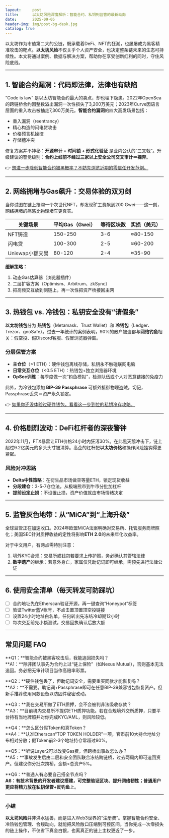 ```yaml
---
layout:     post
title:      以太坊风险深度解析：智能合约、私钥到监管的最新动向
date:       2025-09-05
header-img: img/post-bg-desk.jpg
catalog: true
---
```


以太坊作为市值第二大的公链，既承载着DeFi、NFT的狂潮，也屡屡成为黑客精准攻击的靶点。**以太坊风险**不仅关乎个人资产安全，也决定整条链未来的生态可持续性。本文将通过案例、数据与解决方案，帮助你在享受创新红利的同时，守住风险底线。

---

## 1. 智能合约漏洞：代码即法律，法律也有缺陷

“Code is law” 是以太坊智能合约最大的卖点，却也埋下隐患。2022年OpenSea的跨链桥合约因整数溢出漏洞一次性损失了3,200万美元；2023年Curve因语言层面的重入攻击被抽走7,300万美元。**智能合约漏洞**的四大高发场景包括：

- 重入漏洞（reentrancy）
- 精心构造的闪电贷攻击
- 价格预言机操控
- 存储槽冲突

修复方案并不神秘：**开源审计 + 时间锁 + 形式化验证** 是业内公认的“三叉戟”。升级建议的警觉级别：**合约上线前不经过三家以上安全公司交叉审计＝裸奔**。

👉 [想进一步降低智能合约被黑概率？不妨先浏览近期的零信任开发范例。](https://okxdog.com/)

---

## 2. 网络拥堵与Gas飙升：交易体验的双刃剑

当你试图在链上抢购一个次世代NFT，却发现矿工费飙到200 Gwei——这一刻，网络拥堵的痛感比物理堵车更真实。

| 关键场景 | 平均Gas（Gwei） | 等待区块数 | 实损（美元） |
| --- | --- | --- | --- |
| NFT铸造 | 150-250 | 3-6 | ≈80-150 |
| 闪电贷 | 100-300 | 2-5 | ≈60-200 |
| Uniswap小额交易 | 80-120 | 2-4 | ≈35-90 |

**缓解策略：**
1. 动态Gas估算器（浏览器插件）
2. 二层扩容方案（Optimism、Arbitrum、zkSync）
3. 把高频交互放到侧链上，再一次性把资产桥接回主网

---

## 3. 热钱包 vs. 冷钱包：私钥安全没有“请假条”

**以太坊钱包**分为 **热钱包**（Metamask、Trust Wallet）和 **冷钱包**（Ledger、Trezor、gnoSafe）。过去一年统计的案例表明，90%的散户被盗都与**网络钓鱼**相关：假空投、假Discord客服、假冒浏览器弹窗。

### 分层保管方案

- **主仓位**（>1 ETH）：硬件钱包离线存储，私钥永不触碰联网电脑
- **日常交互仓位**（<0.5 ETH）：热钱包+独立浏览器环境
- **OpSec训练**：每季度做一次“钓鱼模拟”，检测队伍或个人对恶意链接的免疫力

此外，为冷钱包添加 **BIP-39 Passphrase** 可额外抵御物理盗贼。切记，Passphrase丢失＝资产永久锁定。

👉 [如果你还没体验过硬件钱包，看看这一步到位的私钥冷存攻略。](https://okxdog.com/)

---

## 4. 价格剧烈波动：DeFi杠杆者的深夜警钟

2022年11月，FTX暴雷让ETH价格24小时内狂泻30%。在此黑天鹅冲击下，链上超过9.2亿美元的多头头寸被清算。高企的杠杆把**以太坊价格**和操作风险挂钩得更紧密。

### 风险对冲思路

- **Delta中性策略**：在衍生品市场做空等量ETH，锁定现货收益
- **分段建仓**：3-5-7仓位法，从极端熊市到牛市分批加杠杆
- **提前设定止损**：不设置止损，资产价值就由市场情绪决定

---

## 5. 监管灰色地带：从“MiCA”到“上海升级”

全球监管正在加速收口。2024年欧盟MiCA法案明确对交易所、托管服务商牌照化；美国SEC针对质押收益的定性将影响**ETH 2.0**的未来年化收益率。

对于中文用户，有两点需特别注意：
1. 境外KYC合规：交易所或钱包若要求上传护照，务必确认其管辖法律
2. **数字遗产**的继承：若意外身亡，家属仅凭助记词即可继承，需预先进行法律公证

---

## 6. 使用安全清单（每天转发可防踩坑）

- [ ] 合约地址先在Etherscan验证开源，再一键查询“Honeypot”标签
- [ ] 验证Twitter蓝V账号，不点击置顶置顶空投链接
- [ ] 设置24小时地址白名单，任何转出先冻结冷却期12小时
- [ ] 每次交互前先小额测试，交易回执确认后放大额

---

## 常见问题 FAQ

**Q1：**智能合约被黑客攻击后，我能追回损失吗？  
**A1：**除非团队事先为合约上过“链上保险”（如Nexus Mutual），否则基本无法追回。务必把无审计项目当作高赔率彩票。

**Q2：**硬件钱包丢了，但助记词安全，需要重买同款才能恢复吗？  
**A2：**不需要。助记词+Passphrase即可在任意BIP-39兼容钱包恢复资产。但新手推荐使用同款设备以防固件秘密改动。

**Q3：**我在交易所做了ETH质押，会不会被判非法吸收存款？  
**A3：**目前境内交易所不提供ETH质押功能。若在合规境外交所质押，只要平台持有当地牌照并对你完成KYC/AML，则风险较低。

**Q4：**怎么区分假Token和真Token？  
**A4：**认准Etherscan“TOP TOKEN HOLDER”一项，官币前10大持仓地址分布相对分散；假Token前2-3个地址持仓常超过90%。

**Q5：**听说Layer2可以改变Gas费，但跨桥出事故怎么办？  
**A5：**事故发生后由二层和安全团队联合冻结跨链桥，过去两周内即可追回资产。但建议你分批次跨桥，金额<总资产5%。

**Q6：**普通人有必要自己搭全节点吗？  
**A6：**有技术背景的开发者建议搭建，可完整验证区块、提升网络韧性；普通用户更应将精力放在**私钥保管+反钓鱼**上。

---

### 小结

**以太坊风险**并非洪水猛兽，而是进入Web3世界的“注册费”。掌握智能合约安全、冷热钱包管理、合规动向，就能把风险敞口压缩到可控区间。当你完成一次零损失的链上操作，不仅省下真金白银，也离真正的链上主权更近了一步。